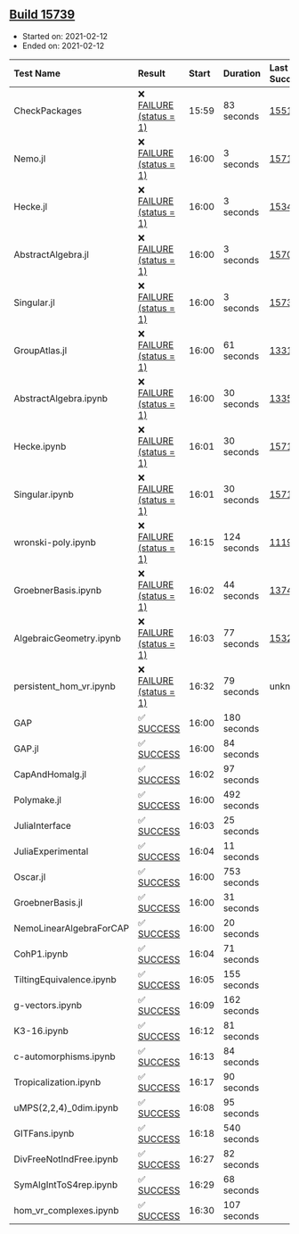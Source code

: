 ## [Build 15739](https://oscarci.mathematik.uni-kl.de/job/oscar/15739/)

* Started on: 2021-02-12
* Ended on: 2021-02-12

| Test Name    | Result | Start | Duration | Last Success | First Failure |
|:-------------|:-------|:------|:---------|:-------------|:--------------|
| CheckPackages | ❌ [FAILURE (status = 1)](https://oscarci.mathematik.uni-kl.de/job/oscar/15739/artifact/logs/build-15739/CheckPackages.log) | 15:59 | 83 seconds | [15514](https://oscarci.mathematik.uni-kl.de/job/oscar/15514/) | [15515](https://oscarci.mathematik.uni-kl.de/job/oscar/15515/) |
| Nemo.jl | ❌ [FAILURE (status = 1)](https://oscarci.mathematik.uni-kl.de/job/oscar/15739/artifact/logs/build-15739/Nemo.jl.log) | 16:00 | 3 seconds | [15714](https://oscarci.mathematik.uni-kl.de/job/oscar/15714/) | [15715](https://oscarci.mathematik.uni-kl.de/job/oscar/15715/) |
| Hecke.jl | ❌ [FAILURE (status = 1)](https://oscarci.mathematik.uni-kl.de/job/oscar/15739/artifact/logs/build-15739/Hecke.jl.log) | 16:00 | 3 seconds | [15344](https://oscarci.mathematik.uni-kl.de/job/oscar/15344/) | [15348](https://oscarci.mathematik.uni-kl.de/job/oscar/15348/) |
| AbstractAlgebra.jl | ❌ [FAILURE (status = 1)](https://oscarci.mathematik.uni-kl.de/job/oscar/15739/artifact/logs/build-15739/AbstractAlgebra.jl.log) | 16:00 | 3 seconds | [15709](https://oscarci.mathematik.uni-kl.de/job/oscar/15709/) | [15710](https://oscarci.mathematik.uni-kl.de/job/oscar/15710/) |
| Singular.jl | ❌ [FAILURE (status = 1)](https://oscarci.mathematik.uni-kl.de/job/oscar/15739/artifact/logs/build-15739/Singular.jl.log) | 16:00 | 3 seconds | [15733](https://oscarci.mathematik.uni-kl.de/job/oscar/15733/) | [15734](https://oscarci.mathematik.uni-kl.de/job/oscar/15734/) |
| GroupAtlas.jl | ❌ [FAILURE (status = 1)](https://oscarci.mathematik.uni-kl.de/job/oscar/15739/artifact/logs/build-15739/GroupAtlas.jl.log) | 16:00 | 61 seconds | [13311](https://oscarci.mathematik.uni-kl.de/job/oscar/13311/) | [13312](https://oscarci.mathematik.uni-kl.de/job/oscar/13312/) |
| AbstractAlgebra.ipynb | ❌ [FAILURE (status = 1)](https://oscarci.mathematik.uni-kl.de/job/oscar/15739/artifact/logs/build-15739/AbstractAlgebra.ipynb.log) | 16:00 | 30 seconds | [13355](https://oscarci.mathematik.uni-kl.de/job/oscar/13355/) | [13356](https://oscarci.mathematik.uni-kl.de/job/oscar/13356/) |
| Hecke.ipynb | ❌ [FAILURE (status = 1)](https://oscarci.mathematik.uni-kl.de/job/oscar/15739/artifact/logs/build-15739/Hecke.ipynb.log) | 16:01 | 30 seconds | [15717](https://oscarci.mathematik.uni-kl.de/job/oscar/15717/) | [15718](https://oscarci.mathematik.uni-kl.de/job/oscar/15718/) |
| Singular.ipynb | ❌ [FAILURE (status = 1)](https://oscarci.mathematik.uni-kl.de/job/oscar/15739/artifact/logs/build-15739/Singular.ipynb.log) | 16:01 | 30 seconds | [15714](https://oscarci.mathematik.uni-kl.de/job/oscar/15714/) | [15715](https://oscarci.mathematik.uni-kl.de/job/oscar/15715/) |
| wronski-poly.ipynb | ❌ [FAILURE (status = 1)](https://oscarci.mathematik.uni-kl.de/job/oscar/15739/artifact/logs/build-15739/wronski-poly.ipynb.log) | 16:15 | 124 seconds | [11192](https://oscarci.mathematik.uni-kl.de/job/oscar/11192/) | [11193](https://oscarci.mathematik.uni-kl.de/job/oscar/11193/) |
| GroebnerBasis.ipynb | ❌ [FAILURE (status = 1)](https://oscarci.mathematik.uni-kl.de/job/oscar/15739/artifact/logs/build-15739/GroebnerBasis.ipynb.log) | 16:02 | 44 seconds | [13748](https://oscarci.mathematik.uni-kl.de/job/oscar/13748/) | [13749](https://oscarci.mathematik.uni-kl.de/job/oscar/13749/) |
| AlgebraicGeometry.ipynb | ❌ [FAILURE (status = 1)](https://oscarci.mathematik.uni-kl.de/job/oscar/15739/artifact/logs/build-15739/AlgebraicGeometry.ipynb.log) | 16:03 | 77 seconds | [15322](https://oscarci.mathematik.uni-kl.de/job/oscar/15322/) | [15323](https://oscarci.mathematik.uni-kl.de/job/oscar/15323/) |
| persistent_hom_vr.ipynb | ❌ [FAILURE (status = 1)](https://oscarci.mathematik.uni-kl.de/job/oscar/15739/artifact/logs/build-15739/persistent_hom_vr.ipynb.log) | 16:32 | 79 seconds | unknown | unknown |
| GAP | ✅ [SUCCESS](https://oscarci.mathematik.uni-kl.de/job/oscar/15739/artifact/logs/build-15739/GAP.log) | 16:00 | 180 seconds |  |  |
| GAP.jl | ✅ [SUCCESS](https://oscarci.mathematik.uni-kl.de/job/oscar/15739/artifact/logs/build-15739/GAP.jl.log) | 16:00 | 84 seconds |  |  |
| CapAndHomalg.jl | ✅ [SUCCESS](https://oscarci.mathematik.uni-kl.de/job/oscar/15739/artifact/logs/build-15739/CapAndHomalg.jl.log) | 16:02 | 97 seconds |  |  |
| Polymake.jl | ✅ [SUCCESS](https://oscarci.mathematik.uni-kl.de/job/oscar/15739/artifact/logs/build-15739/Polymake.jl.log) | 16:00 | 492 seconds |  |  |
| JuliaInterface | ✅ [SUCCESS](https://oscarci.mathematik.uni-kl.de/job/oscar/15739/artifact/logs/build-15739/JuliaInterface.log) | 16:03 | 25 seconds |  |  |
| JuliaExperimental | ✅ [SUCCESS](https://oscarci.mathematik.uni-kl.de/job/oscar/15739/artifact/logs/build-15739/JuliaExperimental.log) | 16:04 | 11 seconds |  |  |
| Oscar.jl | ✅ [SUCCESS](https://oscarci.mathematik.uni-kl.de/job/oscar/15739/artifact/logs/build-15739/Oscar.jl.log) | 16:00 | 753 seconds |  |  |
| GroebnerBasis.jl | ✅ [SUCCESS](https://oscarci.mathematik.uni-kl.de/job/oscar/15739/artifact/logs/build-15739/GroebnerBasis.jl.log) | 16:00 | 31 seconds |  |  |
| NemoLinearAlgebraForCAP | ✅ [SUCCESS](https://oscarci.mathematik.uni-kl.de/job/oscar/15739/artifact/logs/build-15739/NemoLinearAlgebraForCAP.log) | 16:00 | 20 seconds |  |  |
| CohP1.ipynb | ✅ [SUCCESS](https://oscarci.mathematik.uni-kl.de/job/oscar/15739/artifact/logs/build-15739/CohP1.ipynb.log) | 16:04 | 71 seconds |  |  |
| TiltingEquivalence.ipynb | ✅ [SUCCESS](https://oscarci.mathematik.uni-kl.de/job/oscar/15739/artifact/logs/build-15739/TiltingEquivalence.ipynb.log) | 16:05 | 155 seconds |  |  |
| g-vectors.ipynb | ✅ [SUCCESS](https://oscarci.mathematik.uni-kl.de/job/oscar/15739/artifact/logs/build-15739/g-vectors.ipynb.log) | 16:09 | 162 seconds |  |  |
| K3-16.ipynb | ✅ [SUCCESS](https://oscarci.mathematik.uni-kl.de/job/oscar/15739/artifact/logs/build-15739/K3-16.ipynb.log) | 16:12 | 81 seconds |  |  |
| c-automorphisms.ipynb | ✅ [SUCCESS](https://oscarci.mathematik.uni-kl.de/job/oscar/15739/artifact/logs/build-15739/c-automorphisms.ipynb.log) | 16:13 | 84 seconds |  |  |
| Tropicalization.ipynb | ✅ [SUCCESS](https://oscarci.mathematik.uni-kl.de/job/oscar/15739/artifact/logs/build-15739/Tropicalization.ipynb.log) | 16:17 | 90 seconds |  |  |
| uMPS(2,2,4)_0dim.ipynb | ✅ [SUCCESS](https://oscarci.mathematik.uni-kl.de/job/oscar/15739/artifact/logs/build-15739/uMPS-2-2-4-_0dim.ipynb.log) | 16:08 | 95 seconds |  |  |
| GITFans.ipynb | ✅ [SUCCESS](https://oscarci.mathematik.uni-kl.de/job/oscar/15739/artifact/logs/build-15739/GITFans.ipynb.log) | 16:18 | 540 seconds |  |  |
| DivFreeNotIndFree.ipynb | ✅ [SUCCESS](https://oscarci.mathematik.uni-kl.de/job/oscar/15739/artifact/logs/build-15739/DivFreeNotIndFree.ipynb.log) | 16:27 | 82 seconds |  |  |
| SymAlgIntToS4rep.ipynb | ✅ [SUCCESS](https://oscarci.mathematik.uni-kl.de/job/oscar/15739/artifact/logs/build-15739/SymAlgIntToS4rep.ipynb.log) | 16:29 | 68 seconds |  |  |
| hom_vr_complexes.ipynb | ✅ [SUCCESS](https://oscarci.mathematik.uni-kl.de/job/oscar/15739/artifact/logs/build-15739/hom_vr_complexes.ipynb.log) | 16:30 | 107 seconds |  |  |
